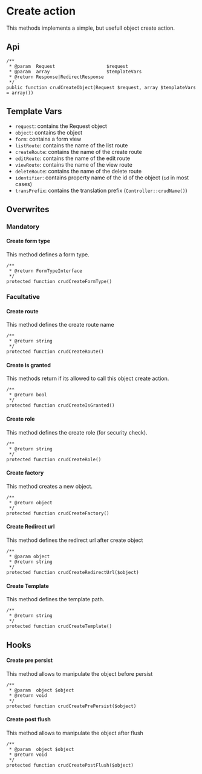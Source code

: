 # Create action

This methods implements a simple, but usefull object create action.

## Api

```{.php}
/**
 * @param  Request                   $request
 * @param  array                     $templateVars
 * @return Response|RedirectResponse
 */
public function crudCreateObject(Request $request, array $templateVars = array())
```

## Template Vars

 * `request`: contains the Request object
 * `object`: contains the object
 * `form`: contains a form view
 * `listRoute`: contains the name of the list route
 * `createRoute`: contains the name of the create route
 * `editRoute`: contains the name of the edit route
 * `viewRoute`: contains the name of the view route
 * `deleteRoute`: contains the name of the delete route
 * `identifier`: contains property name of the id of the object (`id` in most cases)
 * `transPrefix`: contains the translation prefix (`Controller::crudName()`)

## Overwrites

### Mandatory

#### Create form type

This method defines a form type.

```{.php}
/**
 * @return FormTypeInterface
 */
protected function crudCreateFormType()
```

### Facultative

#### Create route

This method defines the create route name

```{.php}
/**
 * @return string
 */
protected function crudCreateRoute()
```

#### Create is granted

This methods return if its allowed to call this object create action.

```{.php}
/**
 * @return bool
 */
protected function crudCreateIsGranted()
```

#### Create role

This method defines the create role (for security check).

```{.php}
/**
 * @return string
 */
protected function crudCreateRole()
```

#### Create factory

This method creates a new object.

```{.php}
/**
 * @return object
 */
protected function crudCreateFactory()
```

#### Create Redirect url

This method defines the redirect url after create object

```{.php}
/**
 * @param object
 * @return string
 */
protected function crudCreateRedirectUrl($object)
```

#### Create Template

This method defines the template path.

```{.php}
/**
 * @return string
 */
protected function crudCreateTemplate()
```

## Hooks

#### Create pre persist

This method allows to manipulate the object before persist

```{.php}
/**
 * @param  object $object
 * @return void
 */
protected function crudCreatePrePersist($object)
```

#### Create post flush

This method allows to manipulate the object after flush

```{.php}
/**
 * @param  object $object
 * @return void
 */
protected function crudCreatePostFlush($object)
```